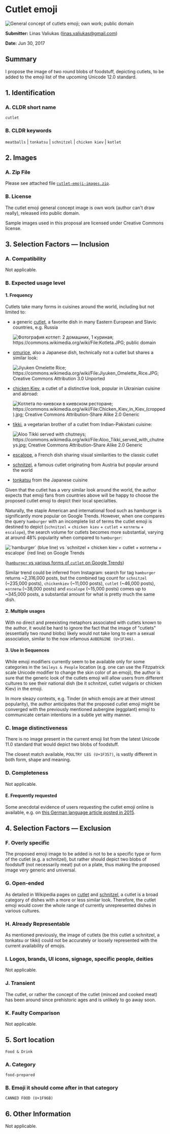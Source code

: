 # Cutlet emoji

![](cutlets-512.png "General concept of cutlets emoji; own work; public domain")

**Submitter:** Linas Valiukas (<linas.valiukas@gmail.com>)

**Date:** Jun 30, 2017


## Summary

I propose the image of two round blobs of foodstuff, depicting cutlets, to be added to the emoji list of the upcoming Unicode 12.0 standard.


## 1. Identification

<!-- Suggested short name and keywords for the emoji, as in the Emoji List -->

### A. CLDR short name

`cutlet`

### B. CLDR keywords

`meatballs` | `tonkatsu` | `schnitzel` | `chicken kiev` | `kotlet`


## 2. Images

<!-- A set of sample color images for the proposed emoji must be included in the proposal and in an attached zip file. These are to illustrate how each character might be displayed. The format and license must be as specified in Images. -->


### A. Zip File

Please see attached file [`cutlet-emoji-images.zip`](cutlet-emoji-images.zip).

### B. License

<!-- The proposer must certify that the images have appropriate licenses for use by the Unicode consortium, and list the type of license. -->

The cutlet emoji general concept image is own work (author can't draw really), released into public domain.

Sample images used in this proposal are licensed under Creative Commons license.


## 3. Selection Factors — Inclusion

<!-- A section that addresses all Selection Factors for Inclusion, and for each one provides evidence as to what degree each of the proposed characters would satisfy that factor. -->

### A. Compatibility

Not applicable.

### B. Expected usage level

#### 1. Frequency

Cutlets take many forms in cuisines around the world, including but not limited to:

* a generic [cutlet], a favorite dish in many Eastern European and Slavic countries, e.g. Russia

    ![](Kotleta.jpg "Фотография котлет: 2 домашних, 1 куриная; https://commons.wikimedia.org/wiki/File:Kotleta.JPG; public domain")

* [omurice], also a Japanese dish, technically not a cutlet but shares a similar look:

    ![](Jiyuken_Omelette_Rice.jpg "Jiyuken Omelette Rice; https://commons.wikimedia.org/wiki/File:Jiyuken_Omelette_Rice.JPG; Creative Commons Attribution 3.0 Unported")

* [chicken Kiev], a cutlet of a distinctive look, popular in Ukrainian cuisine and abroad:

    ![](Chicken_Kiev_in_Kiev.jpg "Котлета по-киевски в киевском ресторане; https://commons.wikimedia.org/wiki/File:Chicken_Kiev_in_Kiev_(cropped).jpg; Creative Commons Attribution-Share Alike 2.0 Generic")

* [tikki], a vegetarian brother of a cutlet from Indian-Pakistani cuisine:

    ![](Aloo_Tikki_served_with_chutneys.jpg "Aloo Tikki served with chutneys; https://commons.wikimedia.org/wiki/File:Aloo_Tikki_served_with_chutneys.jpg; Creative Commons Attribution-Share Alike 2.0 Generic")

* [escalope], a French dish sharing visual similarities to the classic cutlet
* [schnitzel], a famous cutlet originating from Austria but popular around the world
* [tonkatsu] from the Japanese cuisine

Given that the cutlet has a very similar look around the world, the author expects that emoji fans from countries above will be happy to choose the proposed cutlet emoji to depict their local specialties.

Naturally, the staple American and international food such as hamburger is significantly more popular on Google Trends. However, when one compares the query `hamburger` with an incomplete list of terms the cutlet emoji is destined to depict (`schnitzel` + `chicken kiev` + `cutlet` + `котлеты` + `escalope`), the search volume for cutlets becomes more substantial, varying at around 48% popularity when compared to `hamburger`:

![](google-trends-cutlet.png "`hamburger` (blue line) vs `schnitzel + chicken kiev + cutlet + котлеты + escalope` (red line) on Google Trends")

([`hamburger` vs various forms of `cutlet` on Google Trends][google-trends-cutlet])

Similar trend could be inferred from Instagram: search for tag `hamburger` returns ~2,316,000 posts, but the combined tag count for `schnitzel` (~235,000 posts), `chickenkiev` (~11,000 posts), `cutlet` (~46,000 posts), `котлеты` (~38,000 posts) and `escalope` (~15,000 posts) comes up to ~345,000 posts, a substantial amount for what is pretty much the same dish.

#### 2. Multiple usages

With no direct and preexisting metaphors associated with cutlets known to the author, it would be hard to ignore the fact that the image of "cutlets" (essentially two round blobs) likely would not take long to earn a sexual association, similar to the now infamous `AUBERGINE (U+1F346)`.

#### 3. Use in Sequences

While emoji modifiers currently seem to be available only for some categories in the `Smileys & People` location (e.g. one can use the Fitzpatrick scale Unicode modifier to change the skin color of an emoji), the author is sure that the generic look of the cutlets emoji will allow users from different cultures to see their national dish (be it schnitzel, cutlet vulgaris or chicken Kiev) in the emoji.

In more sleazy contexts, e.g. Tinder (in which emojis are at their utmost popularity), the author anticipates that the proposed cutlet emoji might be converged with the previously mentioned aubergine (eggplant) emoji to communicate certain intentions in a subtle yet witty manner.

### C. Image distinctiveness

There is no image present in the current emoji list from the latest Unicode 11.0 standard that would depict two blobs of foodstuff.

The closest match available, `POULTRY LEG (U+1F357)`, is vastly different in both form, shape and meaning.

### D. Completeness

Not applicable.

#### E. Frequently requested

Some anecdotal evidence of users requesting the cutlet emoji online is available, e.g. on [this German language article posted in 2015][schnitzel-emoji-request].


## 4. Selection Factors — Exclusion

<!-- A section that addresses all Selection Factors for Inclusion, and for each one provides evidence as to what degree each of the proposed characters would satisfy that factor. -->

### F. Overly specific

The proposed emoji image to be added is not to be a specific type or form of the cutlet (e.g. a schnitzel), but rather should depict two blobs of foodstuff (not necessarily meat) put on a plate, thus making the proposed image very generic and universal.

### G. Open-ended

As detailed in Wikipedia pages on [cutlet] and [schnitzel], a cutlet is a broad category of dishes with a more or less similar look. Therefore, the cutlet emoji would cover the whole range of currently unrepresented dishes in various cultures.

### H. Already Representable

As mentioned previously, the image of cutlets (be this cutlet a schnitzel, a tonkatsu or tikki) could not be accurately or loosely represented with the current availability of emojis.

### I. Logos, brands, UI icons, signage, specific people, deities

Not applicable.

### J. Transient

The cutlet, or rather the concept of the cutlet (minced and cooked meat) has been around since prehistoric ages and is unlikely to go away soon.

### K. Faulty Comparison

Not applicable.


## 5. Sort location

<!-- A proposed sort location for the emoji in Emoji Ordering -->

`Food & Drink`

### A. Category

<!-- (such as cat-face) -->

`food-prepared`

### B. Emoji it should come after in that category

<!-- (such as after 🙀 WEARY CAT FACE). -->

`CANNED FOOD (U+1F96B)`


## 6. Other Information

<!-- Any other information that would be helpful, such as design considerations for images. -->

Not applicable.


<!-- -->

[tonkatsu]: https://en.wikipedia.org/wiki/Tonkatsu
[omurice]: https://en.wikipedia.org/wiki/Omurice
[schnitzel]: https://en.wikipedia.org/wiki/Schnitzel
[chicken Kiev]: https://en.wikipedia.org/wiki/Chicken_Kiev
[cutlet]: https://en.wikipedia.org/wiki/Cutlet
[tikki]: https://en.wikipedia.org/wiki/Aloo_tikki
[escalope]: https://en.wikipedia.org/wiki/Escalope
[google-trends-cutlet]: https://trends.google.com/trends/explore?q=hamburger,schnitzel%20%2B%20chicken%20kiev%20%2B%20cutlet%20%2B%20%D0%BA%D0%BE%D1%82%D0%BB%D0%B5%D1%82%D1%8B%20%2B%20escalope
[schnitzel-emoji-request]: https://www.br.de/puls/themen/netz/emoji-beschwerdebrief-zuckerberg-100.html
